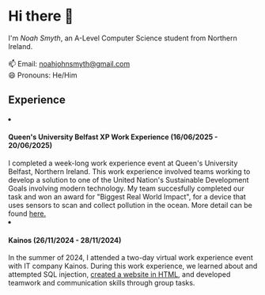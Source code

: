  <h1>Hi there 👋</h1>
 I'm <i>Noah Smyth</i>, an A-Level Computer Science student from Northern Ireland.<br><br>
 📫 Email: <a href="mailto:noahjohnsmyth@gmail.com">noahjohnsmyth@gmail.com</a><br>
 😄 Pronouns: He/Him

 <h2>Experience</h2>
 <li>
  <h4>Queen's University Belfast XP Work Experience (16/06/2025 - 20/06/2025)</h4>
I completed a week-long work experience event at Queen's University Belfast, Northern Ireland. This work experience involved teams working to develop a solution to one of the United Nation's Sustainable Development Goals involving modern technology. My team succesfully completed our task and won an award for "Biggest Real World Impact", for a device that uses sensors to scan and collect pollution in the ocean. More detail can be found <a href="https://www.qub.ac.uk/schools/eeecs/News/ALookBackatthe2025XPWorkExperienceinEEECS.html">here.</a>
</li>

 <li>
  <h4>Kainos (26/11/2024 - 28/11/2024)</h4>
In the summer of 2024, I attended a two-day virtual work experience event with IT company Kainos. During this work experience, we learned about and attempted SQL injection, <a href="https://nxahjs.github.io/kainos-WorkExperience">created a website in HTML</a>, and developed teamwork and communication skills through group tasks.
</li>

</p>
